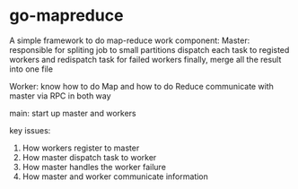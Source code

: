 # go-mapreduce
A simple framework to do map-reduce work
component:
  Master: responsible for spliting job to small partitions
          dispatch each task to registed workers
          and redispatch task for failed workers
          finally, merge all the result into one file
          
  Worker: know how to do Map and how to do Reduce
          communicate with master via RPC in both way
  
  
  main:   start up master and workers
  

key issues:
1. How workers register to master
2. How master dispatch task to worker
3. How master handles the worker failure
4. How master and worker communicate information
